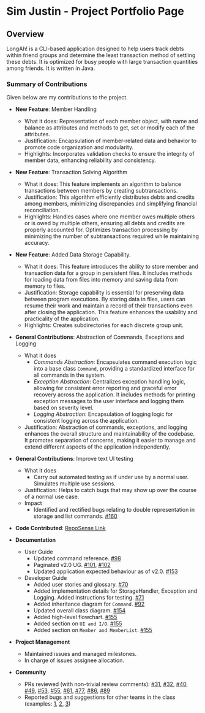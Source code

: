 # Sim Justin - Project Portfolio Page

## Overview

LongAh! is a CLI-based application designed to help users track debts within friend groups and determine the least transaction method of settling these debts. It is optimized for busy people with large transaction quantities among friends. It is written in Java.

### Summary of Contributions

Given below are my contributions to the project.

* **New Feature**: Member Handling
  * What it does: Representation of each member object, with name and balance as attributes and methods to get, set or modify each of the attributes.
  * Justification: Encapsulation of member-related data and behavior to promote code organization and modularity.
  * Highlights: Incorporates validation checks to ensure the integrity of member data, enhancing reliability and consistency.

* **New Feature**: Transaction Solving Algorithm
  * What it does: This feature implements an algorithm to balance transactions between members by creating subtransactions.
  * Justification: This algorithm efficiently distributes debts and credits among members, minimizing discrepancies and simplifying financial reconciliation.
  * Highlights: Handles cases where one member owes multiple others or is owed by multiple others, ensuring all debts and credits are properly accounted for. Optimizes transaction processing by minimizing the number of subtransactions required while maintaining accuracy.

* **New Feature**: Added Data Storage Capability.
  * What it does: This feature introduces the ability to store member and transaction data for a group in persistent files. It includes methods for loading data from files into memory and saving data from memory to files.
  * Justification: Storage capability is essential for preserving data between program executions. By storing data in files, users can resume their work and maintain a record of their transactions even after closing the application. This feature enhances the usability and practicality of the application.
  * Highlights: Creates subdirectories for each discrete group unit.

* **General Contributions**: Abstraction of Commands, Exceptions and Logging
  * What it does
    * *Commands Abstraction*: Encapsulates command execution logic into a base class `Command`, providing a standardized interface for all commands in the system.
    * *Exception Abstraction*: Centralizes exception handling logic, allowing for consistent error reporting and graceful error recovery across the application. It includes methods for printing exception messages to the user interface and logging them based on severity level.
    * *Logging Abstraction*: Encapsulation of logging logic for consistent logging across the application.
  * Justification: Abstraction of commands, exceptions, and logging enhances the overall structure and maintainability of the codebase. It promotes separation of concerns, making it easier to manage and extend different aspects of the application independently.

* **General Contributions**: Improve text UI testing
  * What it does
    * Carry out automated testing as if under use by a normal user. Simulates multiple use sessions.
  * Justification: Helps to catch bugs that may show up over the course of a normal use case.
  * Impact
    * Identified and rectified bugs relating to double representation in storage and list commands. [#160](https://github.com/AY2324S2-CS2113-T15-1/tp/pull/160)

* **Code Contributed**: [RepoSense Link](https://nus-cs2113-ay2324s2.github.io/tp-dashboard/?search=1simjustin&breakdown=true&sort=groupTitle%20dsc&sortWithin=title&since=2024-02-23&timeframe=commit&mergegroup=&groupSelect=groupByRepos&checkedFileTypes=docs~functional-code~test-code~other)

* **Documentation**
  * User Guide
    * Updated command reference. [#98](https://github.com/AY2324S2-CS2113-T15-1/tp/pull/98)
    * Paginated v2.0 UG. [#101](https://github.com/AY2324S2-CS2113-T15-1/tp/pull/101), [#102](https://github.com/AY2324S2-CS2113-T15-1/tp/pull/102)
    * Updated application expected behaviour as of v2.0. [#153](https://github.com/AY2324S2-CS2113-T15-1/tp/pull/153)
  * Developer Guide
    * Added user stories and glossary. [#70](https://github.com/AY2324S2-CS2113-T15-1/tp/pull/70)
    * Added implementation details for StorageHandler, Exception and Logging. Added instructions for testing. [#71](https://github.com/AY2324S2-CS2113-T15-1/tp/pull/71)
    * Added inheritance diagram for `Command`. [#92](https://github.com/AY2324S2-CS2113-T15-1/tp/pull/92)
    * Updated overall class diagram. [#154](https://github.com/AY2324S2-CS2113-T15-1/tp/pull/154)
    * Added high-level flowchart. [#155](https://github.com/AY2324S2-CS2113-T15-1/tp/pull/155)
    * Added section on `UI and I/O`. [#155](https://github.com/AY2324S2-CS2113-T15-1/tp/pull/155)
    * Added section on `Member and MemberList`. [#155](https://github.com/AY2324S2-CS2113-T15-1/tp/pull/155)

* **Project Management**
  * Maintained issues and managed milestones.
  * In charge of issues assignee allocation.
  
* **Community**
  * PRs reviewed (with non-trivial review comments): [#31](https://github.com/AY2324S2-CS2113-T15-1/tp/pull/31), [#32](https://github.com/AY2324S2-CS2113-T15-1/tp/pull/32), [#40](https://github.com/AY2324S2-CS2113-T15-1/tp/pull/40), [#49](https://github.com/AY2324S2-CS2113-T15-1/tp/pull/49), [#53](https://github.com/AY2324S2-CS2113-T15-1/tp/pull/53), [#55](https://github.com/AY2324S2-CS2113-T15-1/tp/pull/55), [#61](https://github.com/AY2324S2-CS2113-T15-1/tp/pull/61), [#77](https://github.com/AY2324S2-CS2113-T15-1/tp/pull/77), [#86](https://github.com/AY2324S2-CS2113-T15-1/tp/pull/86), [#89](https://github.com/AY2324S2-CS2113-T15-1/tp/pull/89)
  * Reported bugs and suggestions for other teams in the class (examples: [1](https://github.com/1simjustin/ped/issues/1), [2](https://github.com/1simjustin/ped/issues/2), [3](https://github.com/1simjustin/ped/issues/6))
